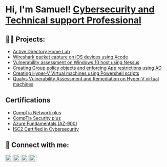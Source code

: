 <h1>Hi, I'm Samuel! 
<a href="https://www.linkedin.com/in/olamide-bolarinwa-431404267">Cybersecurity and Technical support Professional</a>

<h2>👨‍💻 Projects:</h2>

  - [Active Directory Home Lab](https://github.com/0xSp0rt/ActiveDirectoryLab/tree/main)
  - [Wireshark packet capture on iOS devices using Xcode](https://github.com/0xSp0rt/iOS-Packet-Capture)
  - [Vulnerability assessment on Windows 10 host using Nessus](https://github.com/0xSp0rt/Vulnerability-assessment-on-windows-10-host-using-Nessus)
  - [Creating Group policy objects and enforcing App restrictions using AD](https://github.com/0xSp0rt/Creating-Group-Policy-Objects)
  - [Creating Hyper-V Virtual machines using Powershell scripts](https://github.com/0xSp0rt/Hyper-v-creation-Powershell-script)
  - [Qualys Vulnerability Assessment and Remediation on Hyper-V virtual machines](https://github.com/0xSp0rt/Qualys-Vulnerability-Assessment/blob/main/README.md)

<h2>Certifications</h2>

- [CompTia Network plus](https://imgur.com/PMDm8Da.png)
- [CompTia Security plus](https://imgur.com/tQal7fs.png)
- [Azure Fundamentals (AZ-900)](https://learn.microsoft.com/api/credentials/share/en-us/OlamideBolarinwa-5543/F033CEF6C31D7D00?sharingId=F5DD47E5CA95CE6B)
- [ISC2 Certified in Cybersecurity](https://www.credly.com/badges/0d9e2cb7-4ffc-45ae-b24a-fc9e0eb67939/public_url)


<h2> 🤳 Connect with me:</h2>

[<img align="left" alt="0xSp0rt | YouTube" width="22px" src="https://cdn.jsdelivr.net/npm/simple-icons@v3/icons/youtube.svg" />][youtube]
[<img align="left" alt="0xSp0rt | Twitter" width="22px" src="https://cdn.jsdelivr.net/npm/simple-icons@v3/icons/twitter.svg" />][twitter]
[<img align="left" alt="0xSp0rt | LinkedIn" width="22px" src="https://cdn.jsdelivr.net/npm/simple-icons@v3/icons/linkedin.svg" />][linkedin]
[<img align="left" alt="0xSp0rt | Instagram" width="22px" src="https://cdn.jsdelivr.net/npm/simple-icons@v3/icons/instagram.svg" />][instagram]

[twitter]: https://twitter.com/iam_sportin
[youtube]: https://www.youtube.com
[instagram]: https://www.instagram.com
[linkedin]: https://linkedin.com/in/olamide-bolarinwa-431404267

